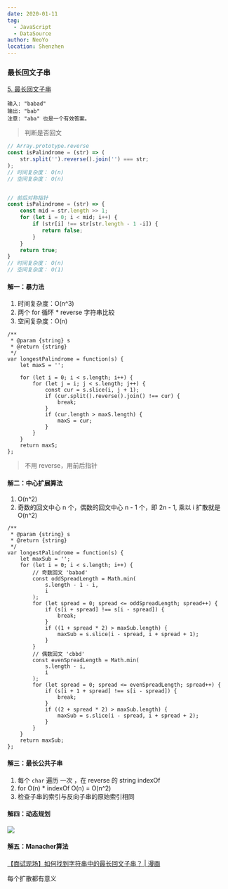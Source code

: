 ```yaml
---
date: 2020-01-11
tag: 
  - JavaScript
  - DataSource
author: NeoYo
location: Shenzhen
---
```


### 最长回文子串

[5. 最长回文子串](https://leetcode-cn.com/problems/longest-palindromic-substring/)

```
输入: "babad"
输出: "bab"
注意: "aba" 也是一个有效答案。
```

> 判断是否回文

```js
// Array.prototype.reverse
const isPalindrome = (str) => (
    str.split('').reverse().join('') === str;
);
// 时间复杂度： O(n)
// 空间复杂度： O(n)


// 前后对称指针
const isPalindrome = (str) => {
    const mid = str.length >> 1;
    for (let i = 0; i < mid; i++) {
        if (str[i] !== str[str.length - 1 -i]) {
           return false;
        }
    }
    return true;    
}
// 时间复杂度： O(n)
// 空间复杂度： O(1)
```

#### 解一：暴力法

1. 时间复杂度：O(n^3)
2. 两个 for 循环 * reverse 字符串比较
3. 空间复杂度：O(n)

```
/**
 * @param {string} s
 * @return {string}
 */
var longestPalindrome = function(s) {
    let maxS = '';
    
    for (let i = 0; i < s.length; i++) {
        for (let j = i; j < s.length; j++) {
            const cur = s.slice(i, j + 1);
            if (cur.split().reverse().join() !== cur) {
                break;
            }            
            if (cur.length > maxS.length) {
                maxS = cur;
            }
        }
    }
    return maxS;
};
```

> 不用 reverse，用前后指针

#### 解二：中心扩展算法

1. O(n^2)
2. 奇数的回文中心 n 个，偶数的回文中心 n - 1 个，即 2n - 1, 乘以 i 扩散就是 O(n^2)

```
/**
 * @param {string} s
 * @return {string}
 */
var longestPalindrome = function(s) {
    let maxSub = '';
    for (let i = 0; i < s.length; i++) {
        // 奇数回文 'babad'
        const oddSpreadLength = Math.min(
            s.length - 1 - i,
            i
        );
        for (let spread = 0; spread <= oddSpreadLength; spread++) {
            if (s[i + spread] !== s[i - spread]) {
                break;
            }
            if ((1 + spread * 2) > maxSub.length) {
                maxSub = s.slice(i - spread, i + spread + 1);
            }
        }
        // 偶数回文 'cbbd'
        const evenSpreadLength = Math.min(
            s.length - i,
            i
        );
        for (let spread = 0; spread <= evenSpreadLength; spread++) {
            if (s[i + 1 + spread] !== s[i - spread]) {
                break;
            }
            if ((2 + spread * 2) > maxSub.length) {
                maxSub = s.slice(i - spread, i + spread + 2);
            }
        }
    }
    return maxSub;
};
```

#### 解三：最长公共子串

1. 每个 `char` 遍历 一次 ，在 reverse 的 string indexOf
2. for O(n) * indexOf O(n) = O(n^2)
3. 检查子串的索引与反向子串的原始索引相同

#### 解四：动态规划

![](img.yuweixi.cn/Xnip2019-06-08_12-27-52.png)

#### 解五：Manacher算法

[【面试现场】如何找到字符串中的最长回文子串？  | 漫画](https://mp.weixin.qq.com/s?__biz=MzIzMTE1ODkyNQ==&mid=2649410225&idx=1&sn=ed045e8edc3c49a436a328e5f0f37a55&chksm=f0b60f53c7c18645b4c04a69ad314723cce94ed56994d6f963c2275a2db8d85f973f15f508e4&mpshare=1&scene=23&srcid=1001JCsBlpxgUWjgixasChNQ#rd)

每个扩散都有意义